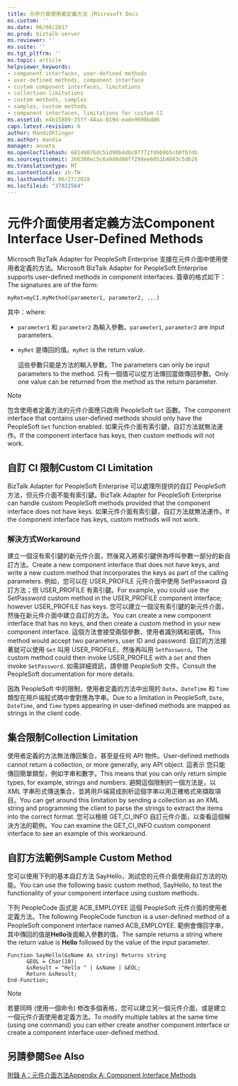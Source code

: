 ```yaml
---
title: 元件介面使用者定義方法 |Microsoft Docs
ms.custom: ''
ms.date: 06/08/2017
ms.prod: biztalk-server
ms.reviewer: ''
ms.suite: ''
ms.tgt_pltfrm: ''
ms.topic: article
helpviewer_keywords:
- component interfaces, user-defined methods
- user-defined methods, component interface
- custom component interfaces, limitations
- collection limitations
- custom methods, samples
- samples, custom methods
- component interfaces, limitations for custom CI
ms.assetid: e4b15889-35ff-44aa-819d-eade9690bdd6
caps.latest.revision: 6
author: MandiOhlinger
ms.author: mandia
manager: anneta
ms.openlocfilehash: 68149876dc51d90b4dbc07772fd9b9b5c60fb7db
ms.sourcegitcommit: 266308ec5c6a9d8d80ff298ee6051b4843c5d626
ms.translationtype: MT
ms.contentlocale: zh-TW
ms.lasthandoff: 06/27/2018
ms.locfileid: "37022564"
---
```

# <a name="component-interface-user-defined-methods"></a><span data-ttu-id="d07f6-102">元件介面使用者定義方法</span><span class="sxs-lookup"><span data-stu-id="d07f6-102">Component Interface User-Defined Methods</span></span>
<span data-ttu-id="d07f6-103">Microsoft BizTalk Adapter for PeopleSoft Enterprise 支援在元件介面中使用使用者定義的方法。</span><span class="sxs-lookup"><span data-stu-id="d07f6-103">Microsoft BizTalk Adapter for PeopleSoft Enterprise supports user-defined methods in component interfaces.</span></span> <span data-ttu-id="d07f6-104">簽章的格式如下：</span><span class="sxs-lookup"><span data-stu-id="d07f6-104">The signatures are of the form:</span></span>  
  
```  
myRet=myCI.myMethod(parameter1, parameter2, ...)  
```  
  
 <span data-ttu-id="d07f6-105">其中：</span><span class="sxs-lookup"><span data-stu-id="d07f6-105">where:</span></span>  
  
- <span data-ttu-id="d07f6-106">`parameter1` 和 `parameter2` 為輸入參數。</span><span class="sxs-lookup"><span data-stu-id="d07f6-106">`parameter1`, `parameter2` are input parameters.</span></span>  
  
- <span data-ttu-id="d07f6-107">`myRet` 是傳回的值。</span><span class="sxs-lookup"><span data-stu-id="d07f6-107">`myRet` is the return value.</span></span>  
  
  <span data-ttu-id="d07f6-108">這些參數只能是方法的輸入參數。</span><span class="sxs-lookup"><span data-stu-id="d07f6-108">The parameters can only be input parameters to the method.</span></span> <span data-ttu-id="d07f6-109">只有一個值可以從方法傳回當做傳回參數。</span><span class="sxs-lookup"><span data-stu-id="d07f6-109">Only one value can be returned from the method as the return parameter.</span></span>  
  
> [!NOTE]
>  <span data-ttu-id="d07f6-110">包含使用者定義方法的元件介面應只啟用 PeopleSoft `Get` 函數。</span><span class="sxs-lookup"><span data-stu-id="d07f6-110">The component interface that contains user-defined methods should only have the PeopleSoft `Get` function enabled.</span></span> <span data-ttu-id="d07f6-111">如果元件介面有索引鍵，自訂方法就無法運作。</span><span class="sxs-lookup"><span data-stu-id="d07f6-111">If the component interface has keys, then custom methods will not work.</span></span>  
  
## <a name="custom-ci-limitation"></a><span data-ttu-id="d07f6-112">自訂 CI 限制</span><span class="sxs-lookup"><span data-stu-id="d07f6-112">Custom CI Limitation</span></span>  
 <span data-ttu-id="d07f6-113">BizTalk Adapter for PeopleSoft Enterprise 可以處理所提供的自訂 PeopleSoft 方法，但元件介面不能有索引鍵。</span><span class="sxs-lookup"><span data-stu-id="d07f6-113">BizTalk Adapter for PeopleSoft Enterprise can handle custom PeopleSoft methods provided that the component interface does not have keys.</span></span> <span data-ttu-id="d07f6-114">如果元件介面有索引鍵，自訂方法就無法運作。</span><span class="sxs-lookup"><span data-stu-id="d07f6-114">If the component interface has keys, custom methods will not work.</span></span>  
  
### <a name="workaround"></a><span data-ttu-id="d07f6-115">解決方式</span><span class="sxs-lookup"><span data-stu-id="d07f6-115">Workaround</span></span>  
 <span data-ttu-id="d07f6-116">建立一個沒有索引鍵的新元件介面，然後寫入將索引鍵併為呼叫參數一部分的新自訂方法。</span><span class="sxs-lookup"><span data-stu-id="d07f6-116">Create a new component interface that does not have keys, and write a new custom method that incorporates the keys as part of the calling parameters.</span></span> <span data-ttu-id="d07f6-117">例如，您可以在 USER_PROFILE 元件介面中使用 SetPassword 自訂方法；但 USER_PROFILE 有索引鍵。</span><span class="sxs-lookup"><span data-stu-id="d07f6-117">For example, you could use the SetPassword custom method in the USER_PROFILE component interface; however USER_PROFILE has keys.</span></span> <span data-ttu-id="d07f6-118">您可以建立一個沒有索引鍵的新元件介面，然後在新元件介面中建立自訂的方法。</span><span class="sxs-lookup"><span data-stu-id="d07f6-118">You can create a new component interface that has no keys, and then create a custom method in your new component interface.</span></span> <span data-ttu-id="d07f6-119">這個方法會接受兩個參數、使用者識別碼和密碼。</span><span class="sxs-lookup"><span data-stu-id="d07f6-119">This method would accept two parameters, user ID and password.</span></span> <span data-ttu-id="d07f6-120">自訂的方法接著就可以使用 `Get` 叫用 USER_PROFILE，然後再叫用 `SetPassword`。</span><span class="sxs-lookup"><span data-stu-id="d07f6-120">The custom method could then invoke USER_PROFILE with a `Get` and then invoke `SetPassword`.</span></span> <span data-ttu-id="d07f6-121">如需詳細資訊，請參閱 PeopleSoft 文件。</span><span class="sxs-lookup"><span data-stu-id="d07f6-121">Consult the PeopleSoft documentation for more details.</span></span>  
  
 <span data-ttu-id="d07f6-122">因為 PeopleSoft 中的限制，使用者定義的方法中出現的 `Date`、`DateTime` 和 `Time` 類型在用戶端程式碼中會對應為字串。</span><span class="sxs-lookup"><span data-stu-id="d07f6-122">Due to a limitation in PeopleSoft, `Date`, `DateTime`, and `Time` types appearing in user-defined methods are mapped as strings in the client code.</span></span>  
  
## <a name="collection-limitation"></a><span data-ttu-id="d07f6-123">集合限制</span><span class="sxs-lookup"><span data-stu-id="d07f6-123">Collection Limitation</span></span>  
 <span data-ttu-id="d07f6-124">使用者定義的方法無法傳回集合，甚至是任何 API 物件。</span><span class="sxs-lookup"><span data-stu-id="d07f6-124">User-defined methods cannot return a collection, or more generally, any API object.</span></span> <span data-ttu-id="d07f6-125">這表示 您只能傳回簡單類型，例如字串和數字。</span><span class="sxs-lookup"><span data-stu-id="d07f6-125">This means that you can only return simple types, for example, strings and numbers.</span></span> <span data-ttu-id="d07f6-126">避開這個限制的一個方法是，以 XML 字串形式傳送集合，並將用戶端寫成剖析這個字串以用正確格式來擷取項目。</span><span class="sxs-lookup"><span data-stu-id="d07f6-126">You can get around this limitation by sending a collection as an XML string and programming the client to parse the strings to extract the items into the correct format.</span></span> <span data-ttu-id="d07f6-127">您可以檢視 GET_CI_INFO 自訂元件介面，以查看這個解決方法的範例。</span><span class="sxs-lookup"><span data-stu-id="d07f6-127">You can examine the GET_CI_INFO custom component interface to see an example of this workaround.</span></span>  
  
## <a name="sample-custom-method"></a><span data-ttu-id="d07f6-128">自訂方法範例</span><span class="sxs-lookup"><span data-stu-id="d07f6-128">Sample Custom Method</span></span>  
 <span data-ttu-id="d07f6-129">您可以使用下列的基本自訂方法 SayHello，測試您的元件介面使用自訂方法的功能。</span><span class="sxs-lookup"><span data-stu-id="d07f6-129">You can use the following basic custom method, SayHello, to test the functionality of your component interface using custom methods.</span></span>  
  
 <span data-ttu-id="d07f6-130">下列 PeopleCode 函式是 ACB_EMPLOYEE 這個 PeopleSoft 元件介面的使用者定義方法。</span><span class="sxs-lookup"><span data-stu-id="d07f6-130">The following PeopleCode function is a user-defined method of a PeopleSoft component interface named ACB_EMPLOYEE.</span></span> <span data-ttu-id="d07f6-131">範例會傳回字串，其中傳回的值是**Hello**後面輸入參數的值。</span><span class="sxs-lookup"><span data-stu-id="d07f6-131">The sample returns a string where the return value is **Hello** followed by the value of the input parameter.</span></span>  
  
```  
Function SayHello(&sName As string) Returns string  
      &EOL = Char(10);  
      &sResult = "Hello " | &sName | &EOL;  
      Return &sResult;  
End-Function;  
```  
  
> [!NOTE]
>  <span data-ttu-id="d07f6-132">若要同時 (使用一個命令) 修改多個表格，您可以建立另一個元件介面，或是建立一個元件介面使用者定義方法。</span><span class="sxs-lookup"><span data-stu-id="d07f6-132">To modify multiple tables at the same time (using one command) you can either create another component interface or create a component interface user-defined method.</span></span>  
  
## <a name="see-also"></a><span data-ttu-id="d07f6-133">另請參閱</span><span class="sxs-lookup"><span data-stu-id="d07f6-133">See Also</span></span>  
 [<span data-ttu-id="d07f6-134">附錄 A：元件介面方法</span><span class="sxs-lookup"><span data-stu-id="d07f6-134">Appendix A: Component Interface Methods</span></span>](../core/appendix-a-component-interface-methods.md)